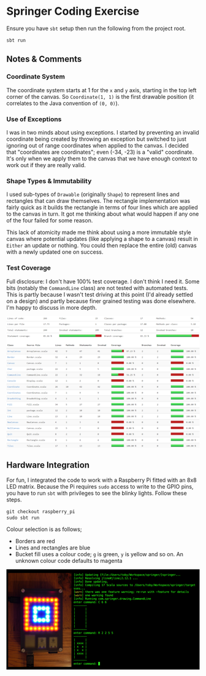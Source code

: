 # Springer Coding Exercise

Ensure you have `sbt` setup then run the following from the project root.

    sbt run

## Notes & Comments

### Coordinate System

The coordinate system starts at 1 for the `x` and `y` axis, starting in the top left corner of the canvas. So `Coordinate(1, 1)` is the first drawable position (it correlates to the Java convention of `(0, 0)`).

### Use of Exceptions

I was in two minds about using exceptions. I started by preventing an invalid coordinate being created by throwing an exception but switched to just ignoring out of range coordinates when applied to the canvas. I decided that "coordinates are coordinates"; even (-34, -23) is a "valid" coordinate. It's only when we apply them to the canvas that we have enough context to work out if they are really valid.

### Shape Types & Immutability

I used sub-types of `Drawable` (originally `Shape`) to represent lines and rectangles that can draw themselves. The rectangle implementation was fairly quick as it builds the rectangle in terms of four lines which are applied to the canvas in turn. It got me thinking about what would happen if any one of the four failed for some reason.

This lack of atomicity made me think about using a more immutable style canvas where potential updates (like applying a shape to a canvas) result in `Either` an update or nothing. You could then replace the entire (old) canvas with a newly updated one on success.

### Test Coverage

Full disclosure: I don't have 100% test coverage. I don't think I need it. Some bits (notably the `CommandLine` class) are not tested with automated tests. This is partly because I wasn't test driving at this point (I'd already settled on a design) and partly because finer grained testing was done elsewhere. I'm happy to discuss in more depth.

![](coverage.png)


## Hardware Integration

For fun, I integrated the code to work with a Raspberry Pi fitted with an 8x8 LED matrix. Because the Pi requires `sudo` access to write to the GPIO pins, you have to run `sbt` with privileges to see the blinky lights. Follow these steps.

    git checkout raspberry_pi
    sudo sbt run


Colour selection is as follows;

* Borders are red
* Lines and rectangles are blue
* Bucket fill uses a colour code; `g` is green, `y` is yellow and so on. An unknown colour code defaults to magenta

![](raspberry_pi.png)
